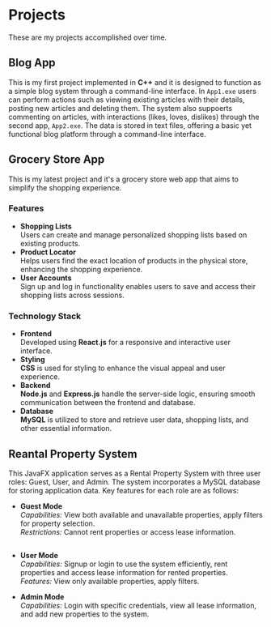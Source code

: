 # Projects

These are my projects accomplished over time.
##
##


## Blog App
  This is my first project implemented in **C++** and it is designed to function as a simple blog system through a command-line interface. In `App1.exe` users can perform actions such as viewing existing articles with their details, posting new articles and deleting them. The system also suppoerts commenting on articles, with interactions (likes, loves, dislikes) through the second app, `App2.exe`.
  The data is stored in text files, offering a basic yet functional blog platform through a command-line interface.
##
##
## Grocery Store App

This is my latest project and it's a grocery store web app that aims to simplify the shopping experience.
### Features
* **Shopping Lists**\
   Users can create and manage personalized shopping lists based on existing products.
* **Product Locator**\
   Helps users find the exact location of products in the physical store, enhancing the 	shopping experience.
* **User Accounts**\
   Sign up and log in functionality enables users to save and access their shopping lists	across sessions.
### Technology Stack
* **Frontend**\
   Developed using **React.js** for a responsive and interactive user interface.
* **Styling**\
   **CSS** is used for styling to enhance the visual appeal and user experience.
* **Backend**\
   **Node.js** and **Express.js** handle the server-side logic, ensuring smooth communication between the frontend and database.
* **Database**\
   **MySQL** is utilized to store and retrieve user data, shopping lists, and other essential 		information.

##
##
## Reantal Property System
  This JavaFX application serves as a Rental Property System with three user roles: Guest, User, and Admin. The system incorporates a MySQL database for storing application data. Key features for each role are as follows:
  * **Guest Mode**\
_Capabilities:_  View both available and unavailable properties, apply filters for property selection.\
_Restrictions:_ Cannot rent properties or access lease information.
##
##

  * **User Mode**\
    _Capabilities:_ Signup or login to use the system efficiently, rent properties and access lease information for rented properties.\
    _Features:_ View only available properties, apply filters.

  * **Admin Mode**\
  _Capabilities:_ Login with specific credentials, view all lease information, and add new properties to the system.
